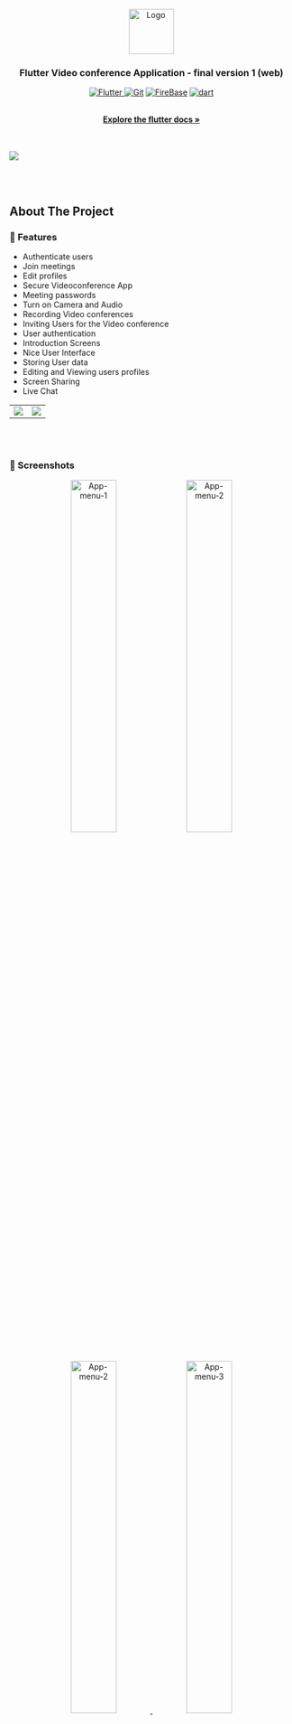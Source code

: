 <!-- PROJECT LOGO -->
<br />
<div align="center">
  <a href="https://github.com/iifast2/floomi">
    <img src="https://i.imgur.com/528fu0O.png" alt="Logo" width="80" height="80">
  </a>

<h3 align="center">Flutter Video conference Application - final version 1 (web)</h3>
<!-- all pics - https://imgur.com/a/omasyYx --> 
<a href="https://docs.flutter.dev/get-started/install/windows"><img src="https://img.shields.io/badge/-Flutter-blue" alt="Flutter"> </a>
<a href="https://git-scm.com/download/win"> <img src="https://img.shields.io/badge/-Git-blueviolet" alt="Git"></a>
<a href="https://console.firebase.google.com/"><img src="https://img.shields.io/badge/-Firebase-orange" alt="FireBase"></a>
<a href="https://dart.dev/"><img src="https://img.shields.io/badge/-dart-9cf" alt="dart"></a>


  <p align="center"> 
    <br />
    <a href="https://docs.flutter.dev/get-started/install"><strong>Explore the flutter docs »</strong></a>
    <br/>
    <br/>
    <br/>
   <!-- <img src="https://i.imgur.com/6bYm0Xk.jpg" width=50% height=50% > -->
  </p>
</div>

<img src="https://i.imgur.com/H6XVtr0.jpg" >

<br/><br/>
<!-- ABOUT THE PROJECT -->
## About The Project

<!-- Features -->
### :dart: Features

- Authenticate users
- Join meetings
- Edit profiles
- Secure Videoconference App
- Meeting passwords
- Turn on Camera and Audio
- Recording Video conferences
- Inviting Users for the Video conference
- User authentication
- Introduction Screens
- Nice User Interface
- Storing User data
- Editing and Viewing users profiles
- Screen Sharing
- Live Chat



<table>
  <tr>
    <td><img src="https://i.imgur.com/WFUTKuh.png" ></td>
    <td><img src="https://i.imgur.com/l0e19N7.png" ></td>
  </tr>
</table>


<br/><br/>

### 📱 Screenshots
<div align="center">
  <a href="https://i.imgur.com/DVhIada.png">
    <img src="https://i.imgur.com/DVhIada.png" alt="App-menu-1" width="40%" height="40%"></a>
  <a href="https://i.imgur.com/MuWRw1J.png">   
     <img src="https://i.imgur.com/MuWRw1J.png" alt="App-menu-2" width="40%" height="40%"></a>
    
  
</div>

<div align="center">
  <a href="https://i.imgur.com/MuWRw1J.png">
    <img src="https://i.imgur.com/MuWRw1J.png" alt="App-menu-2" width="40%" height="40%">
  </a>
    <a href="https://i.imgur.com/ZBNMh9r.png">
    <img src="https://i.imgur.com/ZBNMh9r.png" alt="App-menu-3" width="40%" height="40%">
  </a>
</div>




<div align="center">
  <a href="https://i.imgur.com/ISQBlnC.png">
    <img src="https://i.imgur.com/ISQBlnC.png" alt="App-menu-4" width="40%" height="40%">
  </a>
    <a href="https://i.imgur.com/VhLvYjt.png">
    <img src="https://i.imgur.com/VhLvYjt.png" alt="App-menu-5" width="40%" height="40%">
  </a>
  
</div>

<div align="center">
  <a href="https://i.imgur.com/NQRuK1e.png">
    <img src="https://i.imgur.com/NQRuK1e.png" alt="App-menu-6" width="40%" height="40%">
  </a>
    <a href="https://i.imgur.com/LX88sdq.png">
    <img src="https://i.imgur.com/LX88sdq.png" alt="App-menu-7" width="40%" height="40%">
  </a>
</div>

 

<div align="center">
  <a href="https://i.imgur.com/HT4w28H.png">
    <img src="https://i.imgur.com/HT4w28H.png" alt="App-menu-8" width="60%" height=60%">
  </a>
</div>


<div align="center">
    <a href="https://i.imgur.com/HKzW44f.png">
    <img src="https://i.imgur.com/HKzW44f.png" alt="App-menu-9" width="60%" height="60%">
  </a>
</div>

<div align="center">
  <a href="https://i.imgur.com/ntyO2AC.png">
    <img src="https://i.imgur.com/ntyO2AC.png" alt="App-menu-10" width="60%" height="60%">
  </a>
</div>

<div align="center">
  <a href="https://i.imgur.com/ktunkMf.png">
    <img src="https://i.imgur.com/ktunkMf.png" alt="App-menu-11" width="60%" height="60%">
  </a>
</div>



<br/><br/><br/> 

# Flutter & FireBase  Video Conference App

Floomi is a cross platform videoTelephony software program developed by MABT.
This Video Communication Application is developed using flutter and FireBase.

### Flutter
Flutter is an open-source UI software development kit created by Google. It is
used to develop cross platform applications for Android, iOS, Linux, macOS, Windows, Google Fuchsia, and the web from a single codebase.

### FireBase
Firebase is a platform developed by Google for creating mobile and web applications.

<br/><br/><br/> 

## Getting Started

This project is a starting point for a Flutter application.

A few resources to get you started if this is your first Flutter project:

- [Lab: Write your first Flutter app](https://docs.flutter.dev/get-started/codelab)
- [Cookbook: Useful Flutter samples](https://docs.flutter.dev/cookbook)

For help getting started with Flutter development, view the
[online documentation](https://docs.flutter.dev/), which offers tutorials,
samples, guidance on mobile development, and a full API reference.
